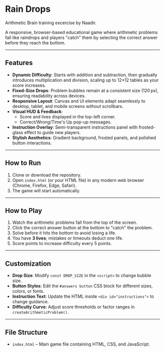 # Rain Drops

Arithmetic Brain training excercise by Naadir.

A responsive, browser-based educational game where arithmetic problems fall like raindrops and players "catch" them by selecting the correct answer before they reach the bottom.

---

## Features

- **Dynamic Difficulty**: Starts with addition and subtraction, then gradually introduces multiplication and division, scaling up to 12×12 tables as your score increases.
- **Fixed-Size Drops**: Problem bubbles remain at a consistent size (120 px), ensuring readability across devices.
- **Responsive Layout**: Canvas and UI elements adapt seamlessly to desktop, tablet, and mobile screens without scrollbars.
- **Visual HUD & Feedback**:
  - Score and lives displayed in the top-left corner.
  - Correct/Wrong/Time's Up pop-up messages.
- **Instruction Overlay**: Semi-transparent instructions panel with frosted-glass effect to guide new players.
- **Stylish Aesthetics**: Gradient background, frosted panels, and polished button interactions.

---

## How to Run

1. Clone or download the repository.
2. Open `index.html` (or your HTML file) in any modern web browser (Chrome, Firefox, Edge, Safari).
3. The game will start automatically.

---

## How to Play

1. Watch the arithmetic problems fall from the top of the screen.
2. Click the correct answer button at the bottom to "catch" the problem.
3. Solve before it hits the bottom to avoid losing a life.
4. You have **3 lives**; mistakes or timeouts deduct one life.
5. Score points to increase difficulty every 5 points.

---

## Customization

- **Drop Size**: Modify `const DROP_SIZE` in the `<script>` to change bubble size.
- **Button Styles**: Edit the `#answers button` CSS block for different sizes, colors, or fonts.
- **Instruction Text**: Update the HTML inside `<div id="instructions">` to change guidance.
- **Difficulty Curve**: Adjust score thresholds or factor ranges in `createArithmeticProblem()`.

---

## File Structure

- `index.html` – Main game file containing HTML, CSS, and JavaScript.


